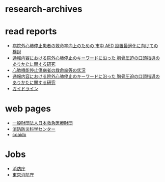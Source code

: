 # research-archives

# read reports

- [病院外心肺停止患者の救命率向上のための
市中 AED 設置最適化に向けての検討](http://fasd.jp/files/lib/3/291/201511131624496806.pdf)
- [通報内容における院外心肺停止のキーワードに沿った
胸骨圧迫の口頭指導のありかたに関する研究](http://fasd.jp/files/lib/3/309/201511131709013718.pdf)
- [心肺機能停止傷病者の救命率等の状況](http://www.fdma.go.jp/neuter/topics/houdou/h21/2101/210122-1houdou_h.pdf)
- [通報内容における院外心肺停止のキーワードに沿った
胸骨圧迫の口頭指導のありかたに関する研究](http://fasd.jp/files/lib/3/309/201511131709013718.pdf)
- [ガイドライン](http://www.qqzaidan.jp/pdf_5/guideline1_BLS.pdf)

# web pages

- [一般財団法人日本救急医療財団](http://www.qqzaidan.jp/)
- [消防防災科学センター](http://www.isad.or.jp/cgi-bin/hp/index.cgi?ac1=IA20&ac2=&Page=hpd_view)
- [coaido](http://www.coaido.com/)

# Jobs

- [消防庁](https://www.fdma.go.jp/html/saiyo/h26_saiyou.html)
- [東京消防庁](http://tfd-saiyo.jp/overview/outline/)
